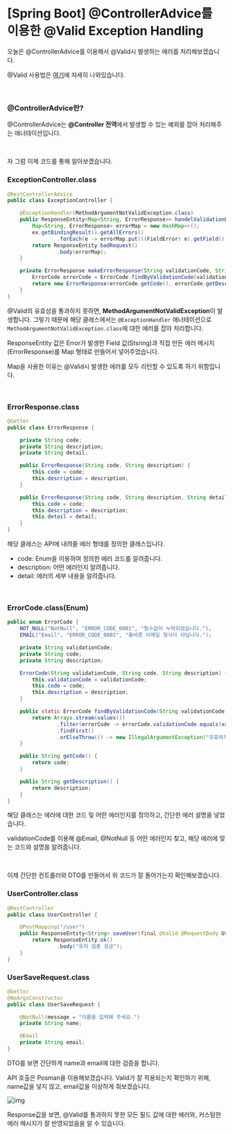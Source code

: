 # [Spring Boot] @ControllerAdvice를 이용한 @Valid Exception Handling

오늘은 @ControllerAdvice를 이용해서 @Valid시 발생하는 에러를 처리해보겠습니다.

@Valid 사용법은 [여기](https://roomenergy.tistory.com/39)에 자세히 나와있습니다.

</br >

### @ControllerAdvice란?

@ControllerAdvice는 **@Controller 전역**에서 발생할 수 있는 예외를 잡아 처리해주는 애너테이션입니다.

</br >

자 그럼 이제 코드를 통해 알아보겠습니다.

### ExceptionController.class

```java
@RestControllerAdvice
public class ExceptionController {

    @ExceptionHandler(MethodArgumentNotValidException.class)
    public ResponseEntity<Map<String, ErrorResponse>> handelValidationExceptions(MethodArgumentNotValidException ex) {
        Map<String, ErrorResponse> errorMap = new HashMap<>();
        ex.getBindingResult().getAllErrors()
                .forEach(e -> errorMap.put(((FieldError) e).getField(), makeErrorResponse(e.getCode(), e.getDefaultMessage())));
        return ResponseEntity.badRequest()
                .body(errorMap);
    }

    private ErrorResponse makeErrorResponse(String validationCode, String detail) {
        ErrorCode errorCode = ErrorCode.findByValidationCode(validationCode);
        return new ErrorResponse(errorCode.getCode(), errorCode.getDescription(), detail);
    }
}
```

@Valid의 유효성을 통과하지 못하면, **MethodArgumentNotValidException**이 발생합니다. 그렇기 때문에 해당 클레스에서는 `@ExceptionHandler` 애너테이션으로 `MethodArgumentNotValidException.class`에 대한 에러를 잡아 처리합니다.

ResponseEntity 값은 Error가 발생한 Field 값(Stsring)과 직접 만든 에러 메시지(ErrorResponse)를 Map 형태로 만들어서 넣어주었습니다.

Map을 사용한 이유는 @Valid시 발생한 에러를 모두 리턴할 수 있도록 하기 위함입니다.

</br >

### ErrorResponse.class

```java
@Getter
public class ErrorResponse {

    private String code;
    private String description;
    private String detail;

    public ErrorResponse(String code, String description) {
        this.code = code;
        this.description = description;
    }

    public ErrorResponse(String code, String description, String detail) {
        this.code = code;
        this.description = description;
        this.detail = detail;
    }
}
```

해당 클래스는 API에 내려줄 에러 형태를 정의한 클래스입니다.

- code: Enum을 이용하여 정의한 에러 코드를 알려줍니다.
- description: 어떤 에러인지 알려줍니다.
- detail: 에러의 세부 내용을 알려줍니다.

</br >

### ErrorCode.class(Enum)

```java
public enum ErrorCode {
    NOT_NULL("NotNull", "ERROR_CODE_0001", "필수값이 누락되었습니다."),
    EMAIL("Email", "ERROR_CODE_0002", "올바른 이메일 형식이 아닙니다.");

    private String validationCode;
    private String code;
    private String description;

    ErrorCode(String validationCode, String code, String description) {
        this.validationCode = validationCode;
        this.code = code;
        this.description = description;
    }

    public static ErrorCode findByValidationCode(String validationCode) {
        return Arrays.stream(values())
                .filter(errorCode -> errorCode.validationCode.equals(validationCode))
                .findFirst()
                .orElseThrow(() -> new IllegalArgumentException("유효하지 않은 검증 코드입니다."));
    }

    public String getCode() {
        return code;
    }

    public String getDescription() {
        return description;
    }
}
```

해당 클래스는 에러에 대한 코드 및 어떤 에러인지를 정의하고, 간단한 에러 설명을 넣었습니다.

validationCode를 이용해 @Email, @NotNull 등 어떤 에러인지 찾고, 해당 에러에 맞는 코드와 설명을 알려줍니다.

</br >

이제 간단한 컨트롤러와 DTO를 만들어서 위 코드가 잘 돌아가는지 확인해보겠습니다.

### UserController.class

```java
@RestController
public class UserController {

    @PostMapping("/user")
    public ResponseEntity<String> saveUser(final @Valid @RequestBody UserSaveRequest userSaveRequest) {
        return ResponseEntity.ok()
                .body("유저 검증 성공");
    }
}
```

### UserSaveRequest.class

```java
@Getter
@NoArgsConstructor
public class UserSaveRequest {

    @NotNull(message = "이름을 입력해 주세요.")
    private String name;

    @Email
    private String email;
}
```

DTO를 보면 간단하게 name과 email에 대한 검증을 합니다.

API 호출은 Posman을 이용해보겠습니다. Valid가 잘 적용되는지 확인하기 위해, name값을 넣지 않고, email값을 이상하게 줘보겠습니다.

![img](https://blog.kakaocdn.net/dn/bdx0ND/btq3Cz04v5T/QJHMYx4R9hSwjOiUsF2nP1/img.png)

Response값을 보면, @Valid를 통과하지 못한 모든 필드 값에 대한 에러와, 커스텀한 에러 메시지가 잘 반영되었음을 알 수 있습니다.

